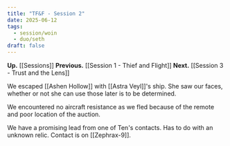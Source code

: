 ```yaml
---
title: "TF&F - Session 2"
date: 2025-06-12
tags:
  - session/woin
  - duo/seth
draft: false
---
```

**Up.** [[Sessions]]
**Previous.** [[Session 1 - Thief and Flight]]
**Next.** [[Session 3 - Trust and the Lens]]


We escaped [[Ashen Hollow]] with [[Astra Veyl]]'s ship. She saw our faces, whether or not she can use those later is to be determined.

We encountered no aircraft resistance as we fled because of the remote and poor location of the auction.

We have a promising lead from one of Ten's contacts. Has to do with an unknown relic. Contact is on [[Zephrax-9]].

